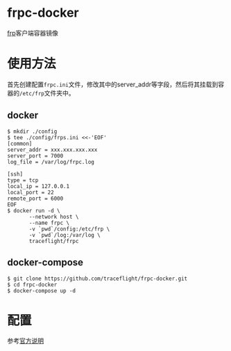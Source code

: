 # frpc-docker
[frp](https://github.com/fatedier/frp)客户端容器镜像

# 使用方法

首先创建配置`frpc.ini`文件，修改其中的server_addr等字段，然后将其挂载到容器的`/etc/frp`文件夹中。

## docker

```
$ mkdir ./config
$ tee ./config/frps.ini <<-'EOF'
[common]
server_addr = xxx.xxx.xxx.xxx
server_port = 7000
log_file = /var/log/frpc.log

[ssh]
type = tcp
local_ip = 127.0.0.1
local_port = 22
remote_port = 6000
EOF
$ docker run -d \
       --network host \
       --name frpc \
       -v `pwd`/config:/etc/frp \
       -v `pwd`/log:/var/log \
       traceflight/frpc
```

## docker-compose

```
$ git clone https://github.com/traceflight/frpc-docker.git
$ cd frpc-docker
$ docker-compose up -d
```

# 配置

参考[官方说明](https://github.com/fatedier/frp/blob/master/README_zh.md)
